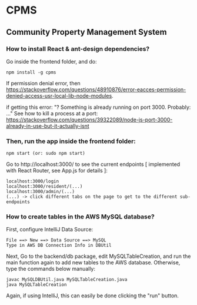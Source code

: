 # CPMS
## Community Property Management System

### How to install React & ant-design dependencies?

Go inside the frontend folder, and do:

```
npm install -g cpms
```

If permission denial error, then https://stackoverflow.com/questions/48910876/error-eacces-permission-denied-access-usr-local-lib-node-modules.

if getting this error: "? Something is already running on port 3000. Probably: ..." See how to kill a process at a port:
https://stackoverflow.com/questions/39322089/node-js-port-3000-already-in-use-but-it-actually-isnt

### Then, run the app inside the frontend folder:

```
npm start (or: sudo npm start)
```

Go to http://localhost:3000/ to see the current endpoints [ implemented with React Router, see App.js for details ]:

```
localhost:3000/login
localhost:3000/resident/(...) 
localhost:3000/admin/(...)
(...) -> click different tabs on the page to get to the different sub-endpoints
```


### How to create tables in the AWS MySQL database?

First, configure IntelliJ Data Source:
```
File ==> New ==> Data Source ==> MySQL
Type in AWS DB Connection Info in DBUtil
```
Next, Go to the backend/db package,
edit MySQLTableCreation, and run the main function again to add new tables to the AWS database. Otherwise, type the commands below manually:
```
javac MySQLDBUtil.java MySQLTableCreation.java
java MySQLTableCreation
```
Again, if using IntelliJ, this can easily be done clicking the "run" button.
